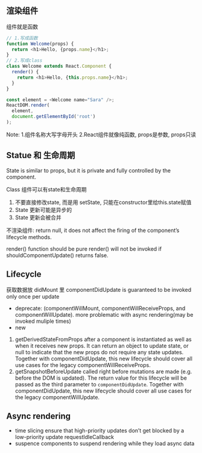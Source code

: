 
## 渲染组件

组件就是函数

```js
// 1.写成函数
function Welcome(props) {
  return <h1>Hello, {props.name}</h1>;
}
// 2.写成class
class Welcome extends React.Component {
  render() {
    return <h1>Hello, {this.props.name}</h1>;
  }
}

const element = <Welcome name="Sara" />;
ReactDOM.render(
  element,
  document.getElementById('root')
);
```

Note: 
1.组件名称大写字母开头
2.React组件就像纯函数, props是参数, props只读

## Statue 和 生命周期

State is similar to props, but it is private and fully controlled by the component.

Class 组件可以有state和生命周期

1. 不要直接修改state, 而是用 setState, 只能在constructor里给this.state赋值
2. State 更新可能是异步的
3. State 更新会被合并

不渲染组件: return null, it does not affect the firing of the component’s lifecycle methods. 


render() function should be pure
render() will not be invoked if shouldComponentUpdate() returns false.

## Lifecycle
获取数据放 didMount 里
componentDidUpdate is guaranteed to be invoked only once per update

- deprecate:
(componentWillMount, componentWillReceiveProps, and componentWillUpdate). 
more problematic with async rendering(may be invoked muliple times)
- new
1. getDerivedStateFromProps 
 after a component is instantiated as well as when it receives new props.
 It can return an object to update state, or null to indicate that the new props do not require any state updates.
 Together with componentDidUpdate, this new lifecycle should cover all use cases for the legacy componentWillReceiveProps.
2. getSnapshotBeforeUpdate
 called right before mutations are made (e.g. before the DOM is updated). The return value for this lifecycle will be passed as the third parameter to `componentDidUpdate`.
Together with componentDidUpdate, this new lifecycle should cover all use cases for the legacy componentWillUpdate.


## Async rendering

- time slicing
ensure that high-priority updates don’t get blocked by a low-priority update
requestIdleCallback
- suspence
components to suspend rendering while they load async data